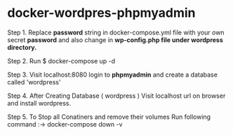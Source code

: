 # docker-wordpres-phpmyadmin

Step 1. Replace **password** string in docker-compose.yml file with your own secret **password** and also change in **wp-config.php file under wordpress directory.**

Step 2. Run $ docker-compose up -d

Step 3. Visit localhost:8080 login to **phpmyadmin** and create a database called 'wordpress'

Step 4. After Creating Database ( wordpress ) Visit localhost url on browser and install wordpress.

Step 5. To Stop all Conatiners and remove their volumes Run following command :-> docker-compose down -v
